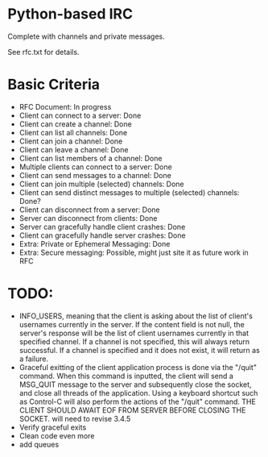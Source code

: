 # Python-based IRC

Complete with channels and private messages.

See rfc.txt for details.

# Basic Criteria
* RFC Document: In progress
* Client can connect to a server: Done
* Client can create a channel: Done
* Client can list all channels: Done
* Client can join a channel: Done
* Client can leave a channel: Done
* Client can list members of a channel: Done
* Multiple clients can connect to a server: Done
* Client can send messages to a channel: Done
* Client can join multiple (selected) channels: Done
* Client can send distinct messages to multiple (selected) channels: Done?
* Client can disconnect from a server: Done
* Server can disconnect from clients: Done
* Server can gracefully handle client crashes: Done
* Client can gracefully handle server crashes: Done
* Extra: Private or Ephemeral Messaging: Done
* Extra: Secure messaging: Possible, might just site it as future work in RFC

# TODO:
* INFO_USERS, meaning that the client is asking about the list of client's usernames currently in the server. If the content field is not null, the server's response will be the list of client usernames currently in that specified channel. If a channel is not specified, this will always return successful. If a channel is specified and it does not exist, it will return as a failure.
* Graceful exitting of the client application process is done via the "/quit" command. When this command is inputted, the client will send a MSG_QUIT message to the server and subsequently close the socket, and close all threads of the application. Using a keyboard shortcut such as Control-C will also perform the actions of the "/quit" command. THE CLIENT SHOULD AWAIT EOF FROM SERVER BEFORE CLOSING THE SOCKET. will need to revise 3.4.5
* Verify graceful exits
* Clean code even more
* add queues
